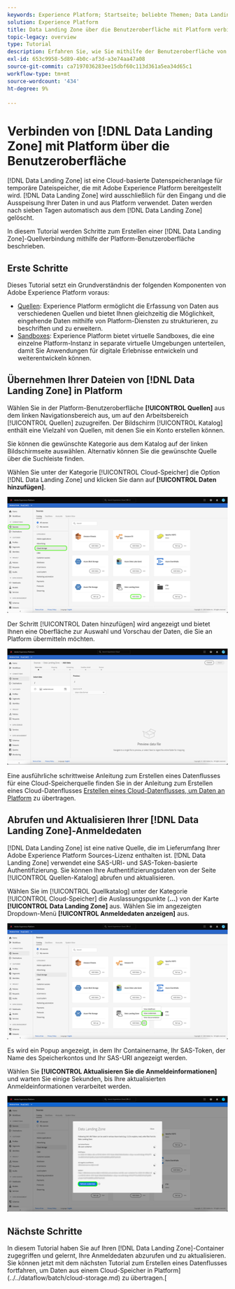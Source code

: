 ```yaml
---
keywords: Experience Platform; Startseite; beliebte Themen; Data Landing Zone; Daten-Landingzone
solution: Experience Platform
title: Data Landing Zone über die Benutzeroberfläche mit Platform verbinden
topic-legacy: overview
type: Tutorial
description: Erfahren Sie, wie Sie mithilfe der Benutzeroberfläche von Platform einen Quell-Connector für die Data Landing Zone erstellen.
exl-id: 653c9958-5d89-4b0c-af3d-a3e74aa47a08
source-git-commit: ca7197036283ee15dbf60c113d361a5ea34d65c1
workflow-type: tm+mt
source-wordcount: '434'
ht-degree: 9%

---
```


# Verbinden von [!DNL Data Landing Zone] mit Platform über die Benutzeroberfläche

[!DNL Data Landing Zone] ist eine Cloud-basierte Datenspeicheranlage für temporäre Dateispeicher, die mit Adobe Experience Platform bereitgestellt wird. [!DNL Data Landing Zone] wird ausschließlich für den Eingang und die Ausspeisung Ihrer Daten in und aus Platform verwendet. Daten werden nach sieben Tagen automatisch aus dem [!DNL Data Landing Zone] gelöscht.

In diesem Tutorial werden Schritte zum Erstellen einer [!DNL Data Landing Zone]-Quellverbindung mithilfe der Platform-Benutzeroberfläche beschrieben.

## Erste Schritte

Dieses Tutorial setzt ein Grundverständnis der folgenden Komponenten von Adobe Experience Platform voraus:

* [Quellen](../../../../home.md): Experience Platform ermöglicht die Erfassung von Daten aus verschiedenen Quellen und bietet Ihnen gleichzeitig die Möglichkeit, eingehende Daten mithilfe von Platform-Diensten zu strukturieren, zu beschriften und zu erweitern.
* [Sandboxes](../../../../../sandboxes/home.md): Experience Platform bietet virtuelle Sandboxes, die eine einzelne Platform-Instanz in separate virtuelle Umgebungen unterteilen, damit Sie Anwendungen für digitale Erlebnisse entwickeln und weiterentwickeln können.

## Übernehmen Ihrer Dateien von [!DNL Data Landing Zone] in Platform

Wählen Sie in der Platform-Benutzeroberfläche **[!UICONTROL Quellen]** aus dem linken Navigationsbereich aus, um auf den Arbeitsbereich [!UICONTROL Quellen] zuzugreifen. Der Bildschirm [!UICONTROL Katalog] enthält eine Vielzahl von Quellen, mit denen Sie ein Konto erstellen können.

Sie können die gewünschte Kategorie aus dem Katalog auf der linken Bildschirmseite auswählen. Alternativ können Sie die gewünschte Quelle über die Suchleiste finden.

Wählen Sie unter der Kategorie [!UICONTROL Cloud-Speicher] die Option [!DNL Data Landing Zone] und klicken Sie dann auf **[!UICONTROL Daten hinzufügen]**.

![Katalog](../../../../images/tutorials/create/dlz/catalog.png)

Der Schritt [!UICONTROL Daten hinzufügen] wird angezeigt und bietet Ihnen eine Oberfläche zur Auswahl und Vorschau der Daten, die Sie an Platform übermitteln möchten.

![add-data](../../../../images/tutorials/create/dlz/add-data.png)

Eine ausführliche schrittweise Anleitung zum Erstellen eines Datenflusses für eine Cloud-Speicherquelle finden Sie in der Anleitung zum Erstellen eines Cloud-Datenflusses [Erstellen eines Cloud-Datenflusses, um Daten an Platform](../../dataflow/batch/cloud-storage.md) zu übertragen.

## Abrufen und Aktualisieren Ihrer [!DNL Data Landing Zone]-Anmeldedaten

[!DNL Data Landing Zone] ist eine native Quelle, die im Lieferumfang Ihrer Adobe Experience Platform Sources-Lizenz enthalten ist. [!DNL Data Landing Zone] verwendet eine SAS-URI- und SAS-Token-basierte Authentifizierung. Sie können Ihre Authentifizierungsdaten von der Seite [!UICONTROL Quellen-Katalog] abrufen und aktualisieren.

Wählen Sie im [!UICONTROL Quellkatalog] unter der Kategorie [!UICONTROL Cloud-Speicher] die Auslassungspunkte (**...**) von der Karte **[!UICONTROL Data Landing Zone]** aus. Wählen Sie im angezeigten Dropdown-Menü **[!UICONTROL Anmeldedaten anzeigen]** aus.

![options](../../../../images/tutorials/create/dlz/options.png)

Es wird ein Popup angezeigt, in dem Ihr Containername, Ihr SAS-Token, der Name des Speicherkontos und Ihr SAS-URI angezeigt werden.

Wählen Sie **[!UICONTROL Aktualisieren Sie die Anmeldeinformationen]** und warten Sie einige Sekunden, bis Ihre aktualisierten Anmeldeinformationen verarbeitet werden.

![view-credentials](../../../../images/tutorials/create/dlz/credentials.png)

## Nächste Schritte

In diesem Tutorial haben Sie auf Ihren [!DNL Data Landing Zone]-Container zugegriffen und gelernt, Ihre Anmeldedaten abzurufen und zu aktualisieren. Sie können jetzt mit dem nächsten Tutorial zum Erstellen eines Datenflusses fortfahren, um Daten aus einem Cloud-Speicher in Platform](../../dataflow/batch/cloud-storage.md) zu übertragen.[
